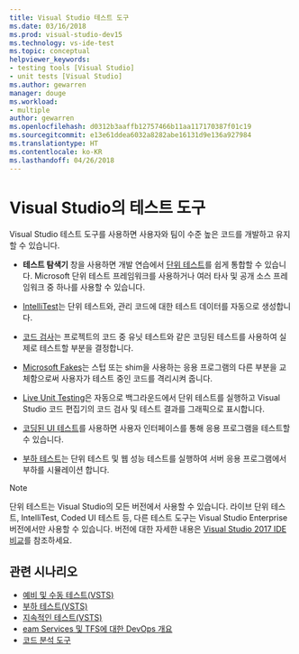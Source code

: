 ```yaml
---
title: Visual Studio 테스트 도구
ms.date: 03/16/2018
ms.prod: visual-studio-dev15
ms.technology: vs-ide-test
ms.topic: conceptual
helpviewer_keywords:
- testing tools [Visual Studio]
- unit tests [Visual Studio]
ms.author: gewarren
manager: douge
ms.workload:
- multiple
author: gewarren
ms.openlocfilehash: d0312b3aaffb12757466b11aa117170387f01c19
ms.sourcegitcommit: e13e61ddea6032a8282abe16131d9e136a927984
ms.translationtype: HT
ms.contentlocale: ko-KR
ms.lasthandoff: 04/26/2018
---
```

# <a name="testing-tools-in-visual-studio"></a>Visual Studio의 테스트 도구

Visual Studio 테스트 도구를 사용하면 사용자와 팀이 수준 높은 코드를 개발하고 유지할 수 있습니다.

- **테스트 탐색기** 창을 사용하면 개발 연습에서 [단위 테스트](../test/unit-test-your-code.md)를 쉽게 통합할 수 있습니다. Microsoft 단위 테스트 프레임워크를 사용하거나 여러 타사 및 공개 소스 프레임워크 중 하나를 사용할 수 있습니다.

- [IntelliTest](../test/generate-unit-tests-for-your-code-with-intellitest.md)는 단위 테스트와, 관리 코드에 대한 테스트 데이터를 자동으로 생성합니다.

- [코드 검사](../test/using-code-coverage-to-determine-how-much-code-is-being-tested.md)는 프로젝트의 코드 중 유닛 테스트와 같은 코딩된 테스트를 사용하여 실제로 테스트할 부분을 결정합니다.

- [Microsoft Fakes](../test/isolating-code-under-test-with-microsoft-fakes.md)는 스텁 또는 shim을 사용하는 응용 프로그램의 다른 부분을 교체함으로써 사용자가 테스트 중인 코드를 격리시켜 줍니다.

- [Live Unit Testing](../test/live-unit-testing.md)은 자동으로 백그라운드에서 단위 테스트를 실행하고 Visual Studio 코드 편집기의 코드 검사 및 테스트 결과를 그래픽으로 표시합니다.

- [코딩된 UI 테스트](../test/use-ui-automation-to-test-your-code.md)를 사용하면 사용자 인터페이스를 통해 응용 프로그램을 테스트할 수 있습니다.

- [부하 테스트](../test/quickstart-create-a-load-test-project.md)는 단위 테스트 및 웹 성능 테스트를 실행하여 서버 응용 프로그램에서 부하를 시뮬레이션 합니다.

> [!NOTE]
> 단위 테스트는 Visual Studio의 모든 버전에서 사용할 수 있습니다. 라이브 단위 테스트, IntelliTest, Coded UI 테스트 등, 다른 테스트 도구는 Visual Studio Enterprise 버전에서만 사용할 수 있습니다. 버전에 대한 자세한 내용은 [Visual Studio 2017 IDE 비교](https://www.visualstudio.com/vs/compare/)를 참조하세요.

## <a name="related-scenarios"></a>관련 시나리오

* [예비 및 수동 테스트(VSTS)](/vsts/manual-test/)
* [부하 테스트(VSTS)](/vsts/load-test/index)
* [지속적인 테스트(VSTS)](/vsts/build-release/test/index)
* [eam Services 및 TFS에 대한 DevOps 개요](/vsts/user-guide/devops-alm-overview)
* [코드 분석 도구](../code-quality/analyzing-application-quality-by-using-code-analysis-tools.md)
